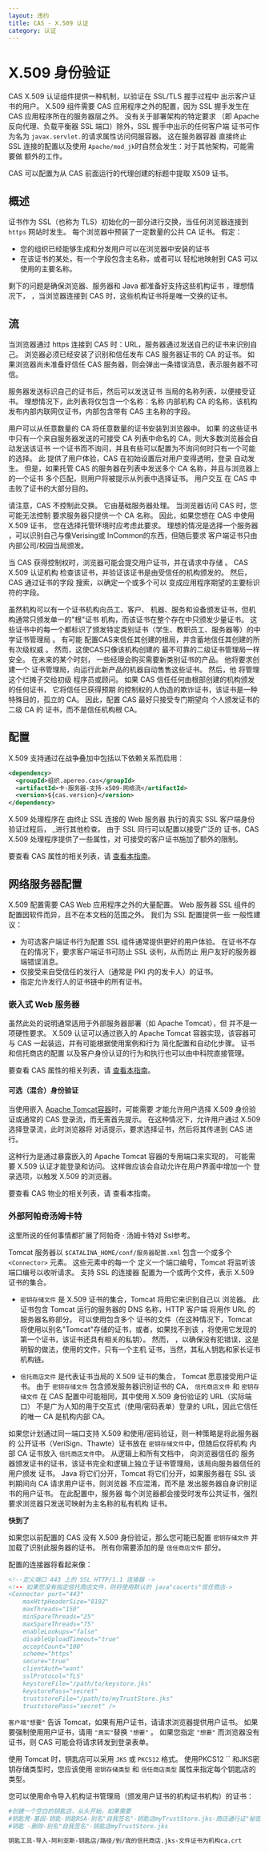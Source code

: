 ```yaml
---
layout: 违约
title: CAS - X.509 认证
category: 认证
---
```


# X.509 身份验证

CAS X.509 认证组件提供一种机制，以验证在 SSL/TLS 握手过程中 出示客户证书的用户。 X.509 组件需要 CAS 应用程序之外的配置，因为 SSL 握手发生在 CAS 应用程序所在的服务器层之外。 没有关于部署架构的特定要求 （即 Apache 反向代理、负载平衡器 SSL 端口）除外，SSL 握手中出示的任何客户端 证书可作为名为 `javax.servlet.`的请求属性访问伺服容器。 这在服务器容器 直接终止 SSL 连接的配置以及使用 `Apache/mod_jk`时自然会发生：对于其他架构，可能需要做 额外的工作。

CAS 可以配置为从 CAS 前面运行的代理创建的标题中提取 X509 证书。

## 概述

证书作为 SSL（也称为 TLS）初始化的一部分进行交换，当任何浏览器连接到 `https` 网站时发生。 每个浏览器中预装了一定数量的公共 CA 证书。 假定：

- 您的组织已经能够生成和分发用户可以在浏览器中安装的证书
- 在该证书的某处，有一个字段包含主名称，或者可以 轻松地映射到 CAS 可以使用的主要名称。

剩下的问题是确保浏览器、服务器和 Java 都准备好支持这些机构证书 ，理想情况下， ，当浏览器连接到 CAS 时，这些机构证书将是唯一交换的证书。

## 流

当浏览器通过 https 连接到 CAS 时：URL，服务器通过发送自己的证书来识别自己。 浏览器必须已经安装了识别和信任发布 CAS 服务器证书的 CA 的证书。 如果浏览器尚未准备好信任 CAS 服务器，则会弹出一条错误消息，表示服务器不可信。

服务器发送标识自己的证书后，然后可以发送证书 当局的名称列表，以便接受证书。 理想情况下，此列表将仅包含一个名称：名称 内部机构 CA 的名称，该机构发布内部内联网仅证书，内部包含带有 CAS 主名称的字段。

用户可以从任意数量的 CA 将任意数量的证书安装到浏览器中。 如果 的这些证书中只有一个来自服务器发送的可接受 CA 列表中命名的 CA，则大多数浏览器会自动发送该证书 一个证书而不询问，并且有些可以配置为不询问何时只有一个可能的选择。 此 提供了用户体验，CAS 在初始设置后对用户变得透明，登录 自动发生。 但是，如果托管 CAS 的服务器在列表中发送多个 CA 名称，并且与浏览器上的一个证书 多个匹配，则用户将被提示从列表中选择证书。 用户交互 在 CAS 中击败了证书的大部分目的。

请注意，CAS 不控制此交换。 它由基础服务器处理。 当浏览器访问 CAS 时，您可能无法控制 要求服务器只提供一个 CA 名称。 因此，如果您想在 CAS 中使用 X.509 证书， 您在选择托管环境时应考虑此要求。 理想的情况是选择一个服务器 ，可以识别自己与像Verising或 InCommon的东西，但随后要求 客户端证书只由内部公司/校园当局颁发。

当 CAS 获得控制权时，浏览器可能会提交用户证书，并在请求中存储 。 CAS X.509 认证机构 检查该证书，并验证该证书是由受信任的机构颁发的。 然后，CAS 通过证书的字段 搜索，以确定一个或多个可以 变成应用程序期望的主要标识符的字段。

虽然机构可以有一个证书机构向员工、客户、 机器、服务和设备颁发证书，但机构通常只颁发单一的"根"证书 机构，而该证书在整个存在中只颁发少量证书。 这些证书中的每一个都标识了颁发特定类别证书（学生、教职员工、服务器等）的中学证书管理局 。 有可能 配置CAS来信任其创建的根局，并含蓄地信任其创建的所有次级权威 。 然而，这使CAS只像该机构创建的 最不可靠的二级证书管理局一样安全。 在未来的某个时刻， 一些经理会购买需要新类别证书的产品。 他将要求创建一个 证书管理局，向运行此新产品的机器自动售售这些证书。 然后，他 将管理这个烂摊子交给初级 程序员或顾问。 如果 CAS 信任任何由根部创建的机构颁发的任何证书， 它将信任已获得预期 的控制权的人伪造的欺诈证书，该证书是一种特殊目的，孤立的 CA。 因此，配置 CAS 最好只接受专门期望向 个人颁发证书的二级 CA 的 证书，而不是信任机构根 CA。

## 配置

X.509 支持通过在战争叠加中包括以下依赖关系而启用：

```xml
<dependency>
  <groupId>组织.apereo.cas</groupId>
  <artifactId>卡-服务器-支持-x509-网络流</artifactId>
  <version>${cas.version}</version>
</dependency>
```

X.509 处理程序在</em> 由终止 SSL 连接的 Web 服务器 执行的真实 SSL 客户端身份验证过程后， _进行其他检查。 由于 SSL 同行可以配置以接受广泛的 证书，CAS X.509 处理程序提供了一些属性，对 可接受的客户证书施加了额外的限制。</p>

要查看 CAS 属性的相关列表，请 [查看本指南](../configuration/Configuration-Properties.html#x509-authentication)。

## 网络服务器配置

X.509 配置需要 CAS Web 应用程序之外的大量配置。 Web 服务器 SSL 组件的配置因软件而异，且不在本文档的范围之外。 我们为 SSL 配置提供一些 一般性建议：

* 为可选客户端证书行为配置 SSL 组件通常提供更好的用户体验。 在证书不存在的情况下，要求客户端证书可防止 SSL 谈判，从而防止 用户友好的服务器端错误消息。
* 仅接受来自受信任的发行人（通常是 PKI 内的发卡人）的证书。
* 指定允许发行人的证书链中的所有证书。

### 嵌入式 Web 服务器

虽然此处的说明通常适用于外部服务器部署（如 Apache Tomcat），但 并不是一项硬性要求。 X.509 认证可以通过嵌入的 Apache Tomcat 容器实现，该容器可与 CAS 一起装运，并有可能根据使用案例和行为 简化配置和自动化步骤。 证书和信托商店的配置 以及客户身份认证的行为和执行也可以由中科院直接管理。

要查看 CAS 属性的相关列表，请 [查看本指南](../configuration/Configuration-Properties.html#embedded-container)。

#### 可选（混合）身份验证

当使用嵌入 [Apache Tomcat容器](Configuring-Servlet-Container.html)时，可能需要 才能允许用户选择 X.509 身份验证或通常的 CAS 登录流，而无需首先提示。 在这种情况下，允许用户通过 X.509 选择登录流，此时浏览器将 对话提示，要求选择证书，然后将其传递到 CAS 进行。

这种行为是通过暴露嵌入的 Apache Tomcat 容器的专用端口来实现的， 可能需要 X.509 认证才能登录和访问。 这样做应该会自动允许在用户界面中增加一个 登录选项，以触发 X.509 的浏览器。

要查看 CAS 物业的相关列表，请 [](../configuration/Configuration-Properties.html#x509-authentication)查看本指南。

### 外部阿帕奇汤姆卡特

这里所说的任何事情都扩展了阿帕奇 · 汤姆卡特对 Ssl</a>参考。</p> 

Tomcat 服务器以 `$CATALINA_HOME/conf/服务器配置.xml` 包含一个或多个 `<Connector>` 元素。 这些元素中的每一个 定义一个端口编号，Tomcat 将监听该端口编号以收听请求。 支持 SSL 的连接器 配置为一个或两个文件，表示 X.509 证书的集合。

- `密钥存储文件` 是 X.509 证书的集合，Tomcat 将用它来识别自己以 浏览器。 此证书包含 Tomcat 运行的服务器的 DNS 名称，HTTP 客户端 将用作 URL 的服务器名称部分。 可以使用包含多个 证书的文件（在这种情况下，Tomcat 将使用以别名"Tomcat"存储的证书，或者，如果找不到该 ，将使用它发现的第一个证书，该证书还具有相关的私钥）。 然而， ，以确保没有犯错误，这是明智的做法，使用的文件，只有一个主机 证书，当然，其私人钥匙和家长证书机构链。

- `信托商店文件` 是代表证书当局的 X.509 证书的集合， Tomcat 愿意接受用户证书。 由于 `密钥存储文件` 包含颁发服务器识别证书的 CA， `信托商店文件` 和 `密钥存储文件` 在 CAS 配置中可能相同，其中使用 X.509 身份验证的 URL（实际端口） 不是广为人知的用于交互式（使用/密码表单）登录的 URL，因此它信任的唯一 CA 是机构内部 CA。

如果您计划通过同一端口支持 X.509 和使用/密码验证，则一种策略是将此服务器的 公开证书（VeriSign、Thawte）证书放在 `密钥存储文件`中，但随后仅将机构 内部 CA 证书放入 `信托商店文件`中。 从逻辑上和所有文档中， 向浏览器信任的 服务器颁发证书的证书，该证书完全和逻辑上独立于证书管理局，该局向服务器信任的用户颁发 证书。 Java 将它们分开，Tomcat 将它们分开，如果服务器在 SSL 谈判期间向 CA 请求用户证书，则浏览器 不应混淆，而不是 发出服务器自身识别证书的用户证书。 在此配置中，服务器 每个浏览器都会接受时发布公共证书，强烈要求浏览器只发送可映射为主名称的私有机构 证书。

<div class="alert alert-info"><strong>快到了</strong><p>如果您以前配置的 CAS 没有 
X.509 身份验证，那么您可能已配置 <code>密钥存储文件</code> 并
加载了识别此服务器的证书。 所有你需要添加的是 <code>信任商店文件</code> 部分。</p></div>

配置的连接器将看起来像：



```xml
<!--定义端口 443 上的 SSL HTTP/1.1 连接器 ->
<!-- 如果您没有指定信托商店文件，则将使用默认的 java"cacerts"信任商店->
<Connector port="443"
    maxHttpHeaderSize="8192"
    maxThreads="150"
    minSpareThreads="25"
    maxSpareThreads="75"
    enableLookups="false"
    disableUploadTimeout="true"
    acceptCount="100"
    scheme="https"
    secure="true"
    clientAuth="want"
    sslProtocol="TLS"
    keystoreFile="/path/to/keystore.jks"
    keystorePass="secret"
    truststoreFile="/path/to/myTrustStore.jks"
    truststorePass="secret" />
```


`客户端"想要"` 告诉 Tomcat，如果有用户证书，请请求浏览器提供用户证书。 如果 要强制使用用户证书，请用 `"真实"`替换 `"想要"` 。 如果您指定 `"想要"` 而浏览器没有证书，则 CAS 可能会将请求转发到登录表单。

使用 Tomcat 时，钥匙店可以采用 `JKS` 或 `PKCS12` 格式。 使用PKCS12 `` 和JKS密钥存储类型时，您应该使用 `密钥存储类型` 和 `信任商店类型` 属性来指定每个钥匙店的类型。

您可以使用命令导入机构证书管理局（颁发用户证书的机构证书机构）的证书：



```bash
#创建一个空白的钥匙店，从头开始，如果需要
#钥匙凳-基因-钥匙-钥匙RSA-别名"自我签名"-钥匙店myTrustStore.jks-商店通行证"秘密"-有效性360
#钥匙 -删除-别名"自我签名"-钥匙店myTrustStore.jks

钥匙工具-导入-阿利亚斯-钥匙店/路径/到/我的信托商店.jks-文件证书为机构ca.crt
```

